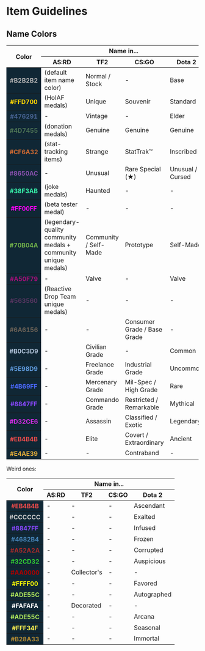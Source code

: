 # Item Guidelines

## Name Colors

<table>
<thead>
<tr>
<th rowspan="2">Color</th>
<th colspan="4">Name in...</th>
</tr>
<tr>
<th>AS:RD</th>
<th>TF2</th>
<th>CS:GO</th>
<th>Dota 2</th>
</tr>
</thead>
<tbody>
<tr>
<th style="background-color: #102735; color: #b2b2b2">#B2B2B2</th>
<td>(default item name color)</td>
<td>Normal / Stock</td>
<td>-</td>
<td>Base</td>
</tr>
<tr>
<th style="background-color: #102735; color: #ffd700">#FFD700</th>
<td>(HoIAF medals)</td>
<td>Unique</td>
<td>Souvenir</td>
<td>Standard</td>
</tr>
<tr>
<th style="background-color: #102735; color: #476291">#476291</th>
<td>-</td>
<td>Vintage</td>
<td>-</td>
<td>Elder</td>
</tr>
<tr>
<th style="background-color: #102735; color: #4d7455">#4D7455</th>
<td>(donation medals)</td>
<td>Genuine</td>
<td>Genuine</td>
<td>Genuine</td>
</tr>
<tr>
<th style="background-color: #102735; color: #cf6a32">#CF6A32</th>
<td>(stat-tracking items)</td>
<td>Strange</td>
<td>StatTrak™</td>
<td>Inscribed</td>
</tr>
<tr>
<th style="background-color: #102735; color: #8650ac">#8650AC</th>
<td>-</td>
<td>Unusual</td>
<td>Rare Special (★)</td>
<td>Unusual / Cursed</td>
</tr>
<tr>
<th style="background-color: #102735; color: #38f3ab">#38F3AB</th>
<td>(joke medals)</td>
<td>Haunted</td>
<td>-</td>
<td>-</td>
</tr>
<tr>
<th style="background-color: #102735; color: #ff00ff">#FF00FF</th>
<td>(beta tester medal)</td>
<td>-</td>
<td>-</td>
<td>-</td>
</tr>
<tr>
<th style="background-color: #102735; color: #70b04a">#70B04A</th>
<td>(legendary-quality community medals + community unique medals)</td>
<td>Community / Self-Made</td>
<td>Prototype</td>
<td>Self-Made</td>
</tr>
<tr>
<th style="background-color: #102735; color: #a50f79">#A50F79</th>
<td>-</td>
<td>Valve</td>
<td>-</td>
<td>Valve</td>
</tr>
<tr>
<th style="background-color: #102735; color: #563560">#563560</th>
<td>(Reactive Drop Team unique medals)</td>
<td>-</td>
<td>-</td>
<td>-</td>
</tr>
<tr>
<th style="background-color: #102735; color: #6a6156">#6A6156</th>
<td>-</td>
<td>-</td>
<td>Consumer Grade / Base Grade</td>
<td>-</td>
</tr>
<tr>
<th style="background-color: #102735; color: #b0c3d9">#B0C3D9</th>
<td>-</td>
<td>Civilian Grade</td>
<td>-</td>
<td>Common</td>
</tr>
<tr>
<th style="background-color: #102735; color: #5e98d9">#5E98D9</th>
<td>-</td>
<td>Freelance Grade</td>
<td>Industrial Grade</td>
<td>Uncommon</td>
</tr>
<tr>
<th style="background-color: #102735; color: #4b69ff">#4B69FF</th>
<td>-</td>
<td>Mercenary Grade</td>
<td>Mil-Spec / High Grade</td>
<td>Rare</td>
</tr>
<tr>
<th style="background-color: #102735; color: #8847ff">#8847FF</th>
<td>-</td>
<td>Commando Grade</td>
<td>Restricted / Remarkable</td>
<td>Mythical</td>
</tr>
<tr>
<th style="background-color: #102735; color: #d32ce6">#D32CE6</th>
<td>-</td>
<td>Assassin</td>
<td>Classified / Exotic</td>
<td>Legendary</td>
</tr>
<tr>
<th style="background-color: #102735; color: #eb4b4b">#EB4B4B</th>
<td>-</td>
<td>Elite</td>
<td>Covert / Extraordinary</td>
<td>Ancient</td>
</tr>
<tr>
<th style="background-color: #102735; color: #e4ae39">#E4AE39</th>
<td>-</td>
<td>-</td>
<td>Contraband</td>
<td>-</td>
</tr>
</tbody>
</table>

Weird ones:

<table>
<thead>
<tr>
<th rowspan="2">Color</th>
<th colspan="4">Name in...</th>
</tr>
<tr>
<th>AS:RD</th>
<th>TF2</th>
<th>CS:GO</th>
<th>Dota 2</th>
</tr>
</thead>
<tbody>
<tr>
<th style="background-color: #102735; color: #eb4b4b">#EB4B4B</th>
<td>-</td>
<td>-</td>
<td>-</td>
<td>Ascendant</td>
</tr>
<tr>
<th style="background-color: #102735; color: #cccccc">#CCCCCC</th>
<td>-</td>
<td>-</td>
<td>-</td>
<td>Exalted</td>
</tr>
<tr>
<th style="background-color: #102735; color: #8847ff">#8847FF</th>
<td>-</td>
<td>-</td>
<td>-</td>
<td>Infused</td>
</tr>
<tr>
<th style="background-color: #102735; color: #4682b4">#4682B4</th>
<td>-</td>
<td>-</td>
<td>-</td>
<td>Frozen</td>
</tr>
<tr>
<th style="background-color: #102735; color: #a52a2a">#A52A2A</th>
<td>-</td>
<td>-</td>
<td>-</td>
<td>Corrupted</td>
</tr>
<tr>
<th style="background-color: #102735; color: #32cd32">#32CD32</th>
<td>-</td>
<td>-</td>
<td>-</td>
<td>Auspicious</td>
</tr>
<tr>
<th style="background-color: #102735; color: #aa0000">#AA0000</th>
<td>-</td>
<td>Collector's</td>
<td>-</td>
<td>-</td>
</tr>
<tr>
<th style="background-color: #102735; color: #ffff00">#FFFF00</th>
<td>-</td>
<td>-</td>
<td>-</td>
<td>Favored</td>
</tr>
<tr>
<th style="background-color: #102735; color: #ade55c">#ADE55C</th>
<td>-</td>
<td>-</td>
<td>-</td>
<td>Autographed</td>
</tr>
<tr>
<th style="background-color: #102735; color: #fafafa">#FAFAFA</th>
<td>-</td>
<td>Decorated</td>
<td>-</td>
<td>-</td>
</tr>
<tr>
<th style="background-color: #102735; color: #ade55c">#ADE55C</th>
<td>-</td>
<td>-</td>
<td>-</td>
<td>Arcana</td>
</tr>
<tr>
<th style="background-color: #102735; color: #fff34f">#FFF34F</th>
<td>-</td>
<td>-</td>
<td>-</td>
<td>Seasonal</td>
</tr>
<tr>
<th style="background-color: #102735; color: #b28a33">#B28A33</th>
<td>-</td>
<td>-</td>
<td>-</td>
<td>Immortal</td>
</tr>
</tbody>
</table>
